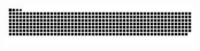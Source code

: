 
<picture>
  <source media="(prefers-color-scheme: dark)" srcset="https://raw.githubusercontent.com/songxiaoyuwyze/songxiaoyuwyze/output/github-contribution-grid-snake-dark.svg">
  <source media="(prefers-color-scheme: light)" srcset="https://raw.githubusercontent.com/songxiaoyuwyze/songxiaoyuwyze/output/github-contribution-grid-snake.svg">
  <img alt="github contribution grid snake animation" src="https://raw.githubusercontent.com/songxiaoyuwyze/songxiaoyuwyze/output/github-contribution-grid-snake.svg">
</picture>



